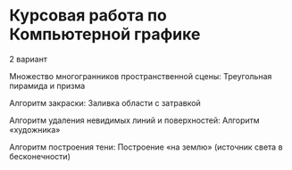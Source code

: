 # Курсовая работа по Компьютерной графике

2 вариант

Множество многогранников пространственной сцены: Треугольная пирамида и призма

Алгоритм закраски: Заливка области с затравкой

Алгоритм удаления невидимых линий и поверхностей: Алгоритм «художника»

Алгоритм построения тени: Построение «на землю» (источник света в бесконечности)
